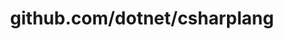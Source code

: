---
layout: post
title: github.com/dotnet/csharplang
categories: link
tags: [انگلیسی, برنامه‌نویسی]
---